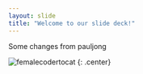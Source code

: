 ```yaml
---
layout: slide
title: "Welcome to our slide deck!"
---
```


Some changes from pauljong

![femalecodertocat](https://octodex.github.com/images/femalecodertocat.png)
{: .center}
